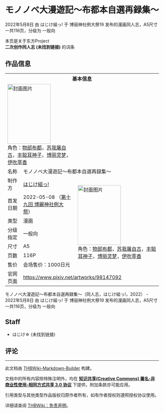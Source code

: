 # モノノベ大漫遊記～布都本自選再録集～

<!-- source html: G:\repos\THBWiki-Markdown-Builder\THBWikiMarkdown\Temp\main\a\ac\ns0%3A%E3%83%A2%E3%83%8E%E3%83%8E%E3%83%99%E5%A4%A7%E6%BC%AB%E9%81%8A%E8%A8%98%EF%BD%9E%E5%B8%83%E9%83%BD%E6%9C%AC%E8%87%AA%E9%81%B8%E5%86%8D%E9%8C%B2%E9%9B%86%EF%BD%9E.html -->

2022年5月8日 由 はじけ組っ! 于 博丽神社例大祭19 发布的漫画同人志，A5尺寸一共116页，分级为 一般向

本页是关于东方Project  
 **二次创作同人志 (未找到链接)** 的词条
## 作品信息

<table><tbody><tr><th colspan="3">基本信息</th></tr><tr><td class="cover-artwork-mobile" colspan="2"><a href="./文件-モノノベ大漫遊記～布都本自選再録集～封面.jpg.md" class="image" title="封面图片"><img alt="封面图片" src="https://upload.thwiki.cc/thumb/6/65/%E3%83%A2%E3%83%8E%E3%83%8E%E3%83%99%E5%A4%A7%E6%BC%AB%E9%81%8A%E8%A8%98%EF%BD%9E%E5%B8%83%E9%83%BD%E6%9C%AC%E8%87%AA%E9%81%B8%E5%86%8D%E9%8C%B2%E9%9B%86%EF%BD%9E%E5%B0%81%E9%9D%A2.jpg/141px-%E3%83%A2%E3%83%8E%E3%83%8E%E3%83%99%E5%A4%A7%E6%BC%AB%E9%81%8A%E8%A8%98%EF%BD%9E%E5%B8%83%E9%83%BD%E6%9C%AC%E8%87%AA%E9%81%B8%E5%86%8D%E9%8C%B2%E9%9B%86%EF%BD%9E%E5%B0%81%E9%9D%A2.jpg" decoding="async" loading="lazy" width="141" height="196" srcset="https://upload.thwiki.cc/thumb/6/65/%E3%83%A2%E3%83%8E%E3%83%8E%E3%83%99%E5%A4%A7%E6%BC%AB%E9%81%8A%E8%A8%98%EF%BD%9E%E5%B8%83%E9%83%BD%E6%9C%AC%E8%87%AA%E9%81%B8%E5%86%8D%E9%8C%B2%E9%9B%86%EF%BD%9E%E5%B0%81%E9%9D%A2.jpg/212px-%E3%83%A2%E3%83%8E%E3%83%8E%E3%83%99%E5%A4%A7%E6%BC%AB%E9%81%8A%E8%A8%98%EF%BD%9E%E5%B8%83%E9%83%BD%E6%9C%AC%E8%87%AA%E9%81%B8%E5%86%8D%E9%8C%B2%E9%9B%86%EF%BD%9E%E5%B0%81%E9%9D%A2.jpg 1.5x, https://upload.thwiki.cc/thumb/6/65/%E3%83%A2%E3%83%8E%E3%83%8E%E3%83%99%E5%A4%A7%E6%BC%AB%E9%81%8A%E8%A8%98%EF%BD%9E%E5%B8%83%E9%83%BD%E6%9C%AC%E8%87%AA%E9%81%B8%E5%86%8D%E9%8C%B2%E9%9B%86%EF%BD%9E%E5%B0%81%E9%9D%A2.jpg/282px-%E3%83%A2%E3%83%8E%E3%83%8E%E3%83%99%E5%A4%A7%E6%BC%AB%E9%81%8A%E8%A8%98%EF%BD%9E%E5%B8%83%E9%83%BD%E6%9C%AC%E8%87%AA%E9%81%B8%E5%86%8D%E9%8C%B2%E9%9B%86%EF%BD%9E%E5%B0%81%E9%9D%A2.jpg 2x" data-file-width="741" data-file-height="1029"></a><div class="cover-char">角色：<a href="./物部布都.md" title="物部布都">物部布都</a>，<a href="./苏我屠自古.md" title="苏我屠自古">苏我屠自古</a>，<a href="./丰聪耳神子.md" title="丰聪耳神子">丰聪耳神子</a>，<a href="./博丽灵梦.md" title="博丽灵梦">博丽灵梦</a>，<a href="./伊吹萃香.md" title="伊吹萃香">伊吹萃香</a></div></td>
</tr><tr><td class="label">名称</td><td colspan="2"> モノノベ大漫遊記～布都本自選再録集～ </td></tr><tr><td class="label">制作方</td><td><a href="./はじけ組っ!.md" title="はじけ組っ!">はじけ組っ!</a></td><td class="cover-artwork" rowspan="7" style="min-width:196px;"><a href="./文件-モノノベ大漫遊記～布都本自選再録集～封面.jpg.md" class="image" title="封面图片"><img alt="封面图片" src="https://upload.thwiki.cc/thumb/6/65/%E3%83%A2%E3%83%8E%E3%83%8E%E3%83%99%E5%A4%A7%E6%BC%AB%E9%81%8A%E8%A8%98%EF%BD%9E%E5%B8%83%E9%83%BD%E6%9C%AC%E8%87%AA%E9%81%B8%E5%86%8D%E9%8C%B2%E9%9B%86%EF%BD%9E%E5%B0%81%E9%9D%A2.jpg/141px-%E3%83%A2%E3%83%8E%E3%83%8E%E3%83%99%E5%A4%A7%E6%BC%AB%E9%81%8A%E8%A8%98%EF%BD%9E%E5%B8%83%E9%83%BD%E6%9C%AC%E8%87%AA%E9%81%B8%E5%86%8D%E9%8C%B2%E9%9B%86%EF%BD%9E%E5%B0%81%E9%9D%A2.jpg" decoding="async" loading="lazy" width="141" height="196" srcset="https://upload.thwiki.cc/thumb/6/65/%E3%83%A2%E3%83%8E%E3%83%8E%E3%83%99%E5%A4%A7%E6%BC%AB%E9%81%8A%E8%A8%98%EF%BD%9E%E5%B8%83%E9%83%BD%E6%9C%AC%E8%87%AA%E9%81%B8%E5%86%8D%E9%8C%B2%E9%9B%86%EF%BD%9E%E5%B0%81%E9%9D%A2.jpg/212px-%E3%83%A2%E3%83%8E%E3%83%8E%E3%83%99%E5%A4%A7%E6%BC%AB%E9%81%8A%E8%A8%98%EF%BD%9E%E5%B8%83%E9%83%BD%E6%9C%AC%E8%87%AA%E9%81%B8%E5%86%8D%E9%8C%B2%E9%9B%86%EF%BD%9E%E5%B0%81%E9%9D%A2.jpg 1.5x, https://upload.thwiki.cc/thumb/6/65/%E3%83%A2%E3%83%8E%E3%83%8E%E3%83%99%E5%A4%A7%E6%BC%AB%E9%81%8A%E8%A8%98%EF%BD%9E%E5%B8%83%E9%83%BD%E6%9C%AC%E8%87%AA%E9%81%B8%E5%86%8D%E9%8C%B2%E9%9B%86%EF%BD%9E%E5%B0%81%E9%9D%A2.jpg/282px-%E3%83%A2%E3%83%8E%E3%83%8E%E3%83%99%E5%A4%A7%E6%BC%AB%E9%81%8A%E8%A8%98%EF%BD%9E%E5%B8%83%E9%83%BD%E6%9C%AC%E8%87%AA%E9%81%B8%E5%86%8D%E9%8C%B2%E9%9B%86%EF%BD%9E%E5%B0%81%E9%9D%A2.jpg 2x" data-file-width="741" data-file-height="1029"></a><div class="cover-char">角色：<a href="./物部布都.md" title="物部布都">物部布都</a>，<a href="./苏我屠自古.md" title="苏我屠自古">苏我屠自古</a>，<a href="./丰聪耳神子.md" title="丰聪耳神子">丰聪耳神子</a>，<a href="./博丽灵梦.md" title="博丽灵梦">博丽灵梦</a>，<a href="./伊吹萃香.md" title="伊吹萃香">伊吹萃香</a></div></td>
</tr><tr><td class="label">首发日期</td><td>2022-05-08&#160;（<a href="/展会作品列表?e=%E5%8D%9A%E4%B8%BD%E7%A5%9E%E7%A4%BE%E4%BE%8B%E5%A4%A7%E7%A5%AD%2319">第十九回 博麗神社例大祭</a>）</td></tr><tr><td class="label">类型</td><td>漫画</td></tr><tr><td class="label">分级指定</td><td>一般向</td></tr><tr><td class="label">尺寸</td><td>A5</td></tr><tr><td class="label">页数</td><td>116P</td></tr><tr><td class="label">售价</td><td>会场售价：1000日元</td></tr>
<tr><td class="label">官网页面</td><td colspan="2"><a rel="nofollow" class="external free" href="https://www.pixiv.net/artworks/98147092">https://www.pixiv.net/artworks/98147092</a></td></tr></tbody></table>

モノノベ大漫遊記～布都本自選再録集～（同人志，はじけ組っ!，2022） - 2022年5月8日 由 はじけ組っ! 于 博丽神社例大祭19 发布的漫画同人志，A5尺寸一共116页，分级为 一般向
## Staff
- はじけ☆ (未找到链接)

## 评论




---

此文档由 [THBWiki-Markdown-Builder](https://github.com/Delsin-Yu/THBWiki-Markdown-Builder) 构建。

文档中的所有内容除特殊注明外，均在 [**知识共享(Creative Commons) 署名-非商业性使用-相同方式共享 3.0 协议**](https://creativecommons.org/licenses/by-sa/3.0/deed.zh-hans) 下提供，附加条款亦可能应用。

引用类型与其他类型作品版权归原作者所有，如有作者授权则遵照授权协议使用。

详细请查阅 [THBWiki：免责声明](https://thbwiki.cc/THBWiki:%E5%85%8D%E8%B4%A3%E5%A3%B0%E6%98%8E)。


